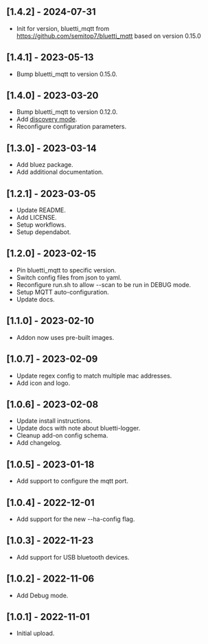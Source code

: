 ## [1.4.2] - 2024-07-31

- Init for version, bluetti_mqtt from https://github.com/semitop7/bluetti_mqtt based on version 0.15.0

## [1.4.1] - 2023-05-13

- Bump bluetti_mqtt to version 0.15.0.

## [1.4.0] - 2023-03-20

- Bump bluetti_mqtt to version 0.12.0.
- Add [discovery mode](https://github.com/warhammerkid/bluetti_mqtt#reverse-engineering).
- Reconfigure configuration parameters.

## [1.3.0] - 2023-03-14

- Add bluez package.
- Add additional documentation.

## [1.2.1] - 2023-03-05

- Update README.
- Add LICENSE.
- Setup workflows.
- Setup dependabot.

## [1.2.0] - 2023-02-15

- Pin bluetti_mqtt to specific version.
- Switch config files from json to yaml.
- Reconfigure run.sh to allow --scan to be run in DEBUG mode.
- Setup MQTT auto-configuration.
- Update docs.

## [1.1.0] - 2023-02-10

- Addon now uses pre-built images.

## [1.0.7] - 2023-02-09

- Update regex config to match multiple mac addresses.
- Add icon and logo.

## [1.0.6] - 2023-02-08

- Update install instructions.
- Update docs with note about bluetti-logger.
- Cleanup add-on config schema.
- Add changelog.

## [1.0.5] - 2023-01-18

- Add support to configure the mqtt port.

## [1.0.4] - 2022-12-01

- Add support for the new --ha-config flag.

## [1.0.3] - 2022-11-23

- Add support for USB bluetooth devices.

## [1.0.2] - 2022-11-06

- Add Debug mode.

## [1.0.1] - 2022-11-01

- Initial upload.
